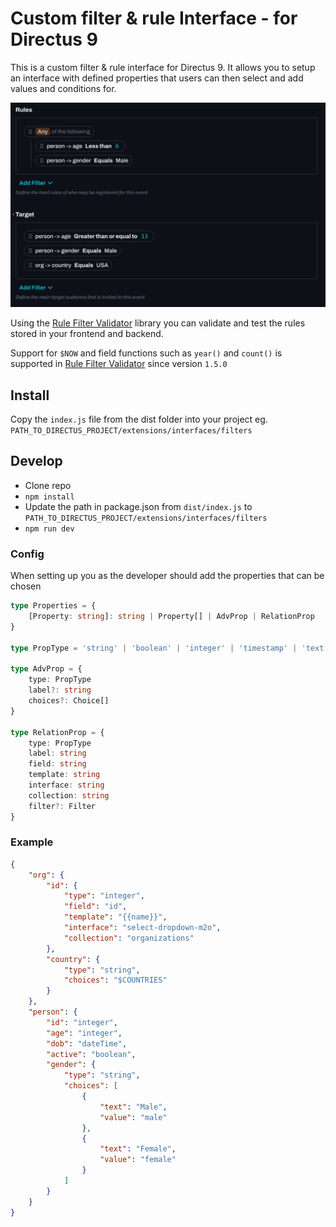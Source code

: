 # Custom filter & rule Interface - for Directus 9

This is a custom filter & rule interface for Directus 9. It allows you to setup an interface with defined properties that users can then select and add values and conditions for.

![preview](./preview.png)

Using the [Rule Filter Validator](https://github.com/u12206050/rule-filter-validator) library you can validate and test the rules stored in your frontend and backend.

Support for `$NOW` and field functions such as `year()` and `count()` is supported in [Rule Filter Validator](https://github.com/u12206050/rule-filter-validator) since version `1.5.0`


## Install

Copy the `index.js` file from the dist folder into your project eg. `PATH_TO_DIRECTUS_PROJECT/extensions/interfaces/filters`


## Develop

 - Clone repo
 - `npm install`
 - Update the path in package.json from `dist/index.js` to 
    `PATH_TO_DIRECTUS_PROJECT/extensions/interfaces/filters`
 - `npm run dev`


### Config

When setting up you as the developer should add the properties that can be chosen

``` ts
type Properties = {
    [Property: string]: string | Property[] | AdvProp | RelationProp
}

type PropType = 'string' | 'boolean' | 'integer' | 'timestamp' | 'text';

type AdvProp = {
    type: PropType
    label?: string
    choices?: Choice[]
}

type RelationProp = {
    type: PropType
    label: string
    field: string
    template: string
    interface: string
    collection: string
    filter?: Filter
}
```

### Example 

``` json
{
    "org": {
        "id": {
            "type": "integer",
            "field": "id",
            "template": "{{name}}",
            "interface": "select-dropdown-m2o",
            "collection": "organizations"
        },
        "country": {
            "type": "string",
            "choices": "$COUNTRIES"
        }
    },
    "person": {
        "id": "integer",
        "age": "integer",
        "dob": "dateTime",
        "active": "boolean",
        "gender": {
            "type": "string",
            "choices": [
                {
                    "text": "Male",
                    "value": "male"
                },
                {
                    "text": "Female",
                    "value": "female"
                }
            ]
        }
    }
}
```